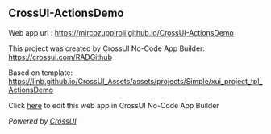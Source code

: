 ## CrossUI-ActionsDemo
Web app url : https://mircozuppiroli.github.io/CrossUI-ActionsDemo

This project was created by CrossUI No-Code App Builder: https://crossui.com/RADGithub

Based on template: https://linb.github.io/CrossUI_Assets/assets/projects/Simple/xui_project_tpl_ActionsDemo

Click [here](https://crossui.com/RADGithub/#!from=github&owner=mircozuppiroli&repo=CrossUI-ActionsDemo) to edit this web app in CrossUI No-Code App Builder

<i>Powered by [CrossUI](https://crossui.com)</i>
